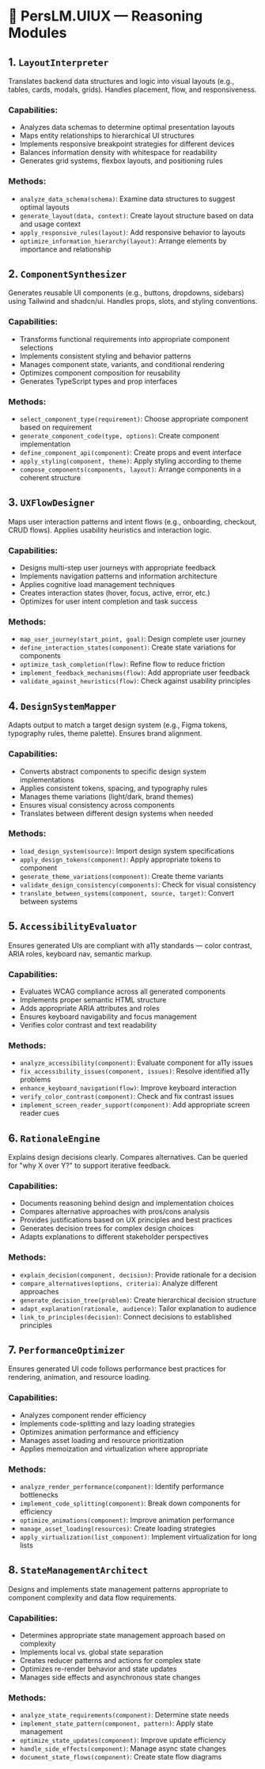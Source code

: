 # 🧠 PersLM.UIUX — Reasoning Modules

## 1. `LayoutInterpreter`
Translates backend data structures and logic into visual layouts (e.g., tables, cards, modals, grids). Handles placement, flow, and responsiveness.

### Capabilities:
- Analyzes data schemas to determine optimal presentation layouts
- Maps entity relationships to hierarchical UI structures
- Implements responsive breakpoint strategies for different devices
- Balances information density with whitespace for readability
- Generates grid systems, flexbox layouts, and positioning rules

### Methods:
- `analyze_data_schema(schema)`: Examine data structures to suggest optimal layouts
- `generate_layout(data, context)`: Create layout structure based on data and usage context
- `apply_responsive_rules(layout)`: Add responsive behavior to layouts
- `optimize_information_hierarchy(layout)`: Arrange elements by importance and relationship

## 2. `ComponentSynthesizer`
Generates reusable UI components (e.g., buttons, dropdowns, sidebars) using Tailwind and shadcn/ui. Handles props, slots, and styling conventions.

### Capabilities:
- Transforms functional requirements into appropriate component selections
- Implements consistent styling and behavior patterns
- Manages component state, variants, and conditional rendering
- Optimizes component composition for reusability
- Generates TypeScript types and prop interfaces

### Methods:
- `select_component_type(requirement)`: Choose appropriate component based on requirement
- `generate_component_code(type, options)`: Create component implementation
- `define_component_api(component)`: Create props and event interface
- `apply_styling(component, theme)`: Apply styling according to theme
- `compose_components(components, layout)`: Arrange components in a coherent structure

## 3. `UXFlowDesigner`
Maps user interaction patterns and intent flows (e.g., onboarding, checkout, CRUD flows). Applies usability heuristics and interaction logic.

### Capabilities:
- Designs multi-step user journeys with appropriate feedback
- Implements navigation patterns and information architecture
- Applies cognitive load management techniques
- Creates interaction states (hover, focus, active, error, etc.)
- Optimizes for user intent completion and task success

### Methods:
- `map_user_journey(start_point, goal)`: Design complete user journey
- `define_interaction_states(component)`: Create state variations for components
- `optimize_task_completion(flow)`: Refine flow to reduce friction
- `implement_feedback_mechanisms(flow)`: Add appropriate user feedback
- `validate_against_heuristics(flow)`: Check against usability principles

## 4. `DesignSystemMapper`
Adapts output to match a target design system (e.g., Figma tokens, typography rules, theme palette). Ensures brand alignment.

### Capabilities:
- Converts abstract components to specific design system implementations
- Applies consistent tokens, spacing, and typography rules
- Manages theme variations (light/dark, brand themes)
- Ensures visual consistency across components
- Translates between different design systems when needed

### Methods:
- `load_design_system(source)`: Import design system specifications
- `apply_design_tokens(component)`: Apply appropriate tokens to component
- `generate_theme_variations(component)`: Create theme variants
- `validate_design_consistency(components)`: Check for visual consistency
- `translate_between_systems(component, source, target)`: Convert between systems

## 5. `AccessibilityEvaluator`
Ensures generated UIs are compliant with a11y standards — color contrast, ARIA roles, keyboard nav, semantic markup.

### Capabilities:
- Evaluates WCAG compliance across all generated components
- Implements proper semantic HTML structure
- Adds appropriate ARIA attributes and roles
- Ensures keyboard navigability and focus management
- Verifies color contrast and text readability

### Methods:
- `analyze_accessibility(component)`: Evaluate component for a11y issues
- `fix_accessibility_issues(component, issues)`: Resolve identified a11y problems
- `enhance_keyboard_navigation(flow)`: Improve keyboard interaction
- `verify_color_contrast(component)`: Check and fix contrast issues
- `implement_screen_reader_support(component)`: Add appropriate screen reader cues

## 6. `RationaleEngine`
Explains design decisions clearly. Compares alternatives. Can be queried for "why X over Y?" to support iterative feedback.

### Capabilities:
- Documents reasoning behind design and implementation choices
- Compares alternative approaches with pros/cons analysis
- Provides justifications based on UX principles and best practices
- Generates decision trees for complex design choices
- Adapts explanations to different stakeholder perspectives

### Methods:
- `explain_decision(component, decision)`: Provide rationale for a decision
- `compare_alternatives(options, criteria)`: Analyze different approaches
- `generate_decision_tree(problem)`: Create hierarchical decision structure
- `adapt_explanation(rationale, audience)`: Tailor explanation to audience
- `link_to_principles(decision)`: Connect decisions to established principles

## 7. `PerformanceOptimizer`
Ensures generated UI code follows performance best practices for rendering, animation, and resource loading.

### Capabilities:
- Analyzes component render efficiency
- Implements code-splitting and lazy loading strategies
- Optimizes animation performance and efficiency
- Manages asset loading and resource prioritization
- Applies memoization and virtualization where appropriate

### Methods:
- `analyze_render_performance(component)`: Identify performance bottlenecks
- `implement_code_splitting(component)`: Break down components for efficiency
- `optimize_animations(component)`: Improve animation performance
- `manage_asset_loading(resources)`: Create loading strategies
- `apply_virtualization(list_component)`: Implement virtualization for long lists

## 8. `StateManagementArchitect`
Designs and implements state management patterns appropriate to component complexity and data flow requirements.

### Capabilities:
- Determines appropriate state management approach based on complexity
- Implements local vs. global state separation
- Creates reducer patterns and actions for complex state
- Optimizes re-render behavior and state updates
- Manages side effects and asynchronous state changes

### Methods:
- `analyze_state_requirements(component)`: Determine state needs
- `implement_state_pattern(component, pattern)`: Apply state management
- `optimize_state_updates(component)`: Improve update efficiency
- `handle_side_effects(component)`: Manage async state changes
- `document_state_flows(component)`: Create state flow diagrams 
